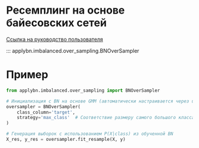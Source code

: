 # Ресемплинг на основе байесовских сетей

[Ссылка на руководство пользователя](../../user-guide/oversampling_module/bn_oversampling.md)

::: applybn.imbalanced.over_sampling.BNOverSampler

# Пример

```python
from applybn.imbalanced.over_sampling import BNOverSampler

# Инициализация с BN на основе GMM (автоматически настраивается через use_mixture=True)
oversampler = BNOverSampler(
    class_column='target', 
    strategy='max_class'  # Соответствие размеру самого большого класса
)

# Генерация выборок с использованием P(X|class) из обученной BN
X_res, y_res = oversampler.fit_resample(X, y)
```